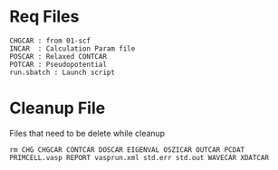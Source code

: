 # Req Files

    CHGCAR : from 01-scf
    INCAR  : Calculation Param file
    POSCAR : Relaxed CONTCAR
    POTCAR : Pseudopotential
    run.sbatch : Launch script

# Cleanup File 

Files that need to be delete while cleanup

```
rm CHG CHGCAR CONTCAR DOSCAR EIGENVAL OSZICAR OUTCAR PCDAT PRIMCELL.vasp REPORT vasprun.xml std.err std.out WAVECAR XDATCAR
```